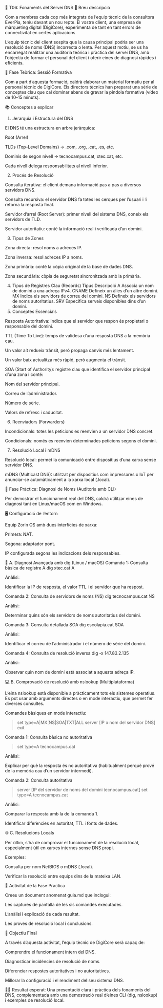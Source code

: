 🧭 T06: Fonaments del Servei DNS
📘 Breu descripció

Com a membres cada cop més integrats de l’equip tècnic de la consultora EverPia, teniu davant un nou repte.
El vostre client, una empresa de màrqueting digital (DigiCore), experimenta de tant en tant errors de connectivitat en certes aplicacions.

L’equip tècnic del client sospita que la causa principal podria ser una resolució de noms (DNS) incorrecta o lenta.
Per aquest motiu, se us ha encarregat realitzar una auditoria teòrica i pràctica del servei DNS, amb l’objectiu de formar el personal del client i oferir eines de diagnosi ràpides i eficients.

🧩 Fase Teòrica: Sessió Formativa

Com a part d’aquesta formació, caldrà elaborar un material formatiu per al personal tècnic de DigiCore.
Els directors tècnics han preparat una sèrie de conceptes clau que cal dominar abans de gravar la píndola formativa (vídeo de 10–15 minuts).

📚 Conceptes a explicar
1. Jerarquia i Estructura del DNS

El DNS té una estructura en arbre jeràrquica:

Root (Arrel)

TLDs (Top-Level Domains) → .com, .org, .cat, .es, etc.

Dominis de segon nivell → tecnocampus.cat, xtec.cat, etc.

Cada nivell delega responsabilitats al nivell inferior.

2. Procés de Resolució

Consulta iterativa: el client demana informació pas a pas a diversos servidors DNS.

Consulta recursiva: el servidor DNS fa totes les cerques per l’usuari i li retorna la resposta final.

Servidor d’arrel (Root Server): primer nivell del sistema DNS, coneix els servidors de TLD.

Servidor autoritatiu: conté la informació real i verificada d’un domini.

3. Tipus de Zones

Zona directa: resol noms a adreces IP.

Zona inversa: resol adreces IP a noms.

Zona primària: conté la còpia original de la base de dades DNS.

Zona secundària: còpia de seguretat sincronitzada amb la primària.

4. Tipus de Registres Clau (Records)
Tipus	Descripció
A	Associa un nom de domini a una adreça IPv4.
CNAME	Defineix un àlies d’un altre domini.
MX	Indica els servidors de correu del domini.
NS	Defineix els servidors de noms autoritatius.
SRV	Especifica serveis disponibles dins d’un domini.
5. Conceptes Essencials

Resposta Autoritativa: indica que el servidor que respon és propietari o responsable del domini.

TTL (Time To Live): temps de validesa d’una resposta DNS a la memòria cau.

Un valor alt redueix trànsit, però propaga canvis més lentament.

Un valor baix actualitza més ràpid, però augmenta el trànsit.

SOA (Start of Authority): registre clau que identifica el servidor principal d’una zona i conté:

Nom del servidor principal.

Correu de l’administrador.

Número de sèrie.

Valors de refresc i caducitat.

6. Reenviadors (Forwarders)

Incondicionals: totes les peticions es reenvien a un servidor DNS concret.

Condicionals: només es reenvien determinades peticions segons el domini.

7. Resolució Local i mDNS

Resolució local: permet la comunicació entre dispositius d’una xarxa sense servidor DNS.

mDNS (Multicast DNS): utilitzat per dispositius com impressores o IoT per anunciar-se automàticament a la xarxa local (.local).

🧪 Fase Pràctica: Diagnosi de Noms (Auditoria amb CLI)

Per demostrar el funcionament real del DNS, caldrà utilitzar eines de diagnosi tant en Linux/macOS com en Windows.

🖥️ Configuració de l’entorn

Equip Zorin OS amb dues interfícies de xarxa:

Primera: NAT.

Segona: adaptador pont.

IP configurada segons les indicacions dels responsables.

🧠 A. Diagnosi Avançada amb dig (Linux / macOS)
Comanda 1: Consulta bàsica de registre A
dig xtec.cat A


Anàlisi:

Identificar la IP de resposta, el valor TTL i el servidor que ha respost.

Comanda 2: Consulta de servidors de noms (NS)
dig tecnocampus.cat NS


Anàlisi:

Determinar quins són els servidors de noms autoritatius del domini.

Comanda 3: Consulta detallada SOA
dig escolapia.cat SOA


Anàlisi:

Identificar el correu de l’administrador i el número de sèrie del domini.

Comanda 4: Consulta de resolució inversa
dig -x 147.83.2.135


Anàlisi:

Observar quin nom de domini està associat a aquesta adreça IP.

💻 B. Comprovació de resolució amb nslookup (Multiplataforma)

L’eina nslookup està disponible a pràcticament tots els sistemes operatius.
Es pot usar amb arguments directes o en mode interactiu, que permet fer diverses consultes.

Comandes bàsiques en mode interactiu:

> set type=A|MX|NS|SOA|TXT|ALL
> server [IP o nom del servidor DNS]
> exit

Comanda 1: Consulta bàsica no autoritativa
> set type=A
> tecnocampus.cat


Anàlisi:

Explicar per què la resposta és no autoritativa (habitualment perquè prové de la memòria cau d’un servidor intermedi).

Comanda 2: Consulta autoritativa
> server [IP del servidor de noms del domini tecnocampus.cat]
> set type=A
> tecnocampus.cat


Anàlisi:

Comparar la resposta amb la de la comanda 1.

Identificar diferències en autoritat, TTL i fonts de dades.

🌐 C. Resolucions Locals

Per últim, s’ha de comprovar el funcionament de la resolució local, especialment útil en xarxes internes sense DNS propi.

Exemples:

Consulta per nom NetBIOS o mDNS (.local).

Verificar la resolució entre equips dins de la mateixa LAN.

📝 Activitat de la Fase Pràctica

Creeu un document anomenat guia.md que inclogui:

Les captures de pantalla de les sis comandes executades.

L’anàlisi i explicació de cada resultat.

Les proves de resolució local i conclusions.

🎯 Objectiu Final

A través d’aquesta activitat, l’equip tècnic de DigiCore serà capaç de:

Comprendre el funcionament intern del DNS.

Diagnosticar incidències de resolució de noms.

Diferenciar respostes autoritatives i no autoritatives.

Millorar la configuració i el rendiment del seu sistema DNS.

🧑‍🏫 Resultat esperat:
Una presentació clara i pràctica dels fonaments del DNS, complementada amb una demostració real d’eines CLI (dig, nslookup) i exemples de resolució local.
